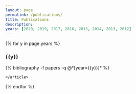 ```yaml
---
layout: page
permalink: /publications/
title: Publications
description:
years: [2020, 2019, 2017, 2016, 2015, 2014, 2013, 2012]
---
```


{% for y in page.years %}
<article class="notepad-index-post post row">

  <h3 datetime="{{ y | date_to_xmlschema }}" class="year" >{{y}}</h3>
   <section class="notepad-post-excerpt">
  {% bibliography -f papers -q @*[year={{y}}]* %}
 </section>    

    </article>
{% endfor %}
